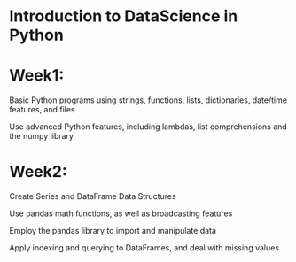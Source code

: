 # Introduction to DataScience in Python

# Week1:
Basic Python programs using strings, functions, lists, dictionaries, date/time features, and files

Use advanced Python features, including lambdas, list comprehensions and the numpy library

# Week2:
Create Series and DataFrame Data Structures

Use pandas math functions, as well as broadcasting features

Employ the pandas library to import and manipulate data

Apply indexing and querying to DataFrames, and deal with missing values
